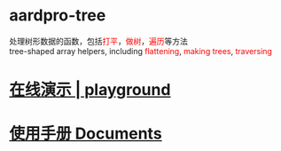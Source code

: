 # aardpro-tree

<div>处理树形数据的函数，包括<span style="color:red">打平</span>，<span style="color:red">做树</span>，<span style="color:red">遍历</span>等方法</div>
<div>tree-shaped array helpers, including <span style="color:red">flattening</span>, <span style="color:red">making trees</span>, <span style="color:red">traversing</span></div>

# [在线演示 | playground](https://stackblitz.com/~/github.com/aardpro/tree)

# [使用手册 Documents](./lib/readme.MD)
